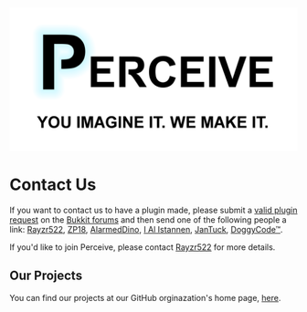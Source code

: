 ![Perceive Logo](https://github.com/PerceiveDev/PerceiveResources/raw/master/branding/logo_plus_slogan.png)

# Contact Us
If you want to contact us to have a plugin made, please submit a [valid plugin request](https://bukkit.org/threads/read-me-first-plugin-requests-guide.81209/) on the [Bukkit forums](https://bukkit.org/forums/plugin-requests.96/) and then send one of the following people a link: [Rayzr522](https://bukkit.org/conversations/add?to=Rayzr522), [ZP18](https://bukkit.org/conversations/add?to=ZP18), [AlarmedDino](https://bukkit.org/conversations/add?to=AlarmedDino), [I Al Istannen](https://bukkit.org/conversations/add?to=I%20Al%20Istannen), [JanTuck](https://bukkit.org/conversations/add?to=JanTuck), [DoggyCode™](https://bukkit.org/conversations/add?to=DoggyCode™).

If you'd like to join Perceive, please contact [Rayzr522](https://bukkit.org/conversations/add?to=Rayzr522) for more details.

## Our Projects
You can find our projects at our GitHub orginazation's home page, [here](https://www.github.com/PerceiveDev/).
